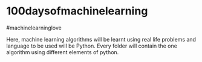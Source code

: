 # 100daysofmachinelearning
#machinelearninglove

Here, machine learning algorithms will be learnt using real life problems and language to be used will be Python.
Every folder will contain the one algorithm using different elements of python.
